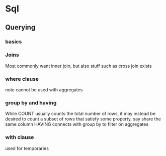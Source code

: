 # Sql

## Querying
### basics


### Joins
Most commonly want inner join, but also stuff such as cross join exists

### where clause

note cannot be used with aggregates

### group by and having

While COUNT usually counts the total number of rows, it may instead be desired to count a subset of rows that satisfy some property, say share the same column
HAVING connects with group by to filter on aggregates

### with clause

used for temporaries


